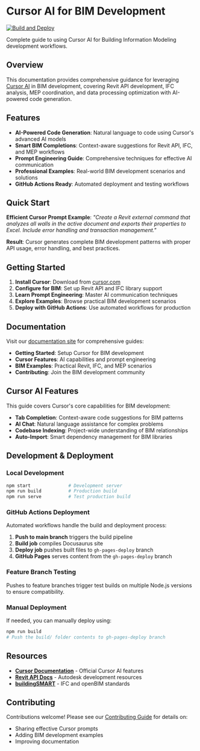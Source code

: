 # Cursor AI for BIM Development

[![Build and Deploy](https://github.com/diggtvu/pyDCMvnDocs/actions/workflows/deploy.yml/badge.svg)](https://github.com/diggtvu/pyDCMvnDocs/actions/workflows/deploy.yml)

Complete guide to using Cursor AI for Building Information Modeling development workflows.

## Overview

This documentation provides comprehensive guidance for leveraging [Cursor AI](https://docs.cursor.com/en/welcome) in BIM development, covering Revit API development, IFC analysis, MEP coordination, and data processing optimization with AI-powered code generation.

## Features

- **AI-Powered Code Generation**: Natural language to code using Cursor's advanced AI models
- **Smart BIM Completions**: Context-aware suggestions for Revit API, IFC, and MEP workflows  
- **Prompt Engineering Guide**: Comprehensive techniques for effective AI communication
- **Professional Examples**: Real-world BIM development scenarios and solutions
- **GitHub Actions Ready**: Automated deployment and testing workflows

## Quick Start

**Efficient Cursor Prompt Example**:
*"Create a Revit external command that analyzes all walls in the active document and exports their properties to Excel. Include error handling and transaction management."*

**Result**: Cursor generates complete BIM development patterns with proper API usage, error handling, and best practices.

## Getting Started

1. **Install Cursor**: Download from [cursor.com](https://cursor.com)
2. **Configure for BIM**: Set up Revit API and IFC library support
3. **Learn Prompt Engineering**: Master AI communication techniques
4. **Explore Examples**: Browse practical BIM development scenarios
5. **Deploy with GitHub Actions**: Use automated workflows for production

## Documentation

Visit our [documentation site](https://diggtvu.github.io/pyDCMvnDocs) for comprehensive guides:

- **Getting Started**: Setup Cursor for BIM development
- **Cursor Features**: AI capabilities and prompt engineering
- **BIM Examples**: Practical Revit, IFC, and MEP scenarios
- **Contributing**: Join the BIM development community

## Cursor AI Features

This guide covers Cursor's core capabilities for BIM development:

- **Tab Completion**: Context-aware code suggestions for BIM patterns
- **AI Chat**: Natural language assistance for complex problems  
- **Codebase Indexing**: Project-wide understanding of BIM relationships
- **Auto-Import**: Smart dependency management for BIM libraries

## Development & Deployment

### Local Development
```bash
npm start              # Development server
npm run build          # Production build
npm run serve          # Test production build
```

### GitHub Actions Deployment
Automated workflows handle the build and deployment process:

1. **Push to main branch** triggers the build pipeline
2. **Build job** compiles Docusaurus site
3. **Deploy job** pushes built files to `gh-pages-deploy` branch
4. **GitHub Pages** serves content from the `gh-pages-deploy` branch

### Feature Branch Testing
Pushes to feature branches trigger test builds on multiple Node.js versions to ensure compatibility.

### Manual Deployment
If needed, you can manually deploy using:
```bash
npm run build
# Push the build/ folder contents to gh-pages-deploy branch
```

## Resources

- **[Cursor Documentation](https://docs.cursor.com/en/welcome)** - Official Cursor AI features
- **[Revit API Docs](https://www.revitapidocs.com)** - Autodesk development resources
- **[buildingSMART](https://www.buildingsmart.org)** - IFC and openBIM standards

## Contributing

Contributions welcome! Please see our [Contributing Guide](docs/contributing.md) for details on:
- Sharing effective Cursor prompts
- Adding BIM development examples
- Improving documentation
